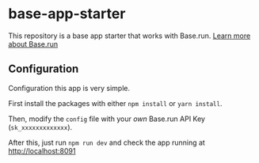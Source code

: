 # base-app-starter

This repository is a base app starter that works with Base.run. [Learn more about Base.run](https://base.run)

## Configuration

Configuration this app is very simple.

First install the packages with either `npm install` or `yarn install`.

Then, modify the `config` file with your _own_ Base.run API Key (`sk_xxxxxxxxxxxxx`).

After this, just run `npm run dev` and check the app running at [http://localhost:8091](http://localhost:8091)